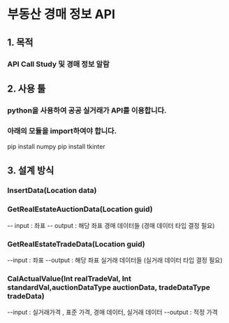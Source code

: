 # 부동산 경매 정보 API

## 1. 목적
### API Call Study 및 경매 정보 알람

## 2. 사용 툴

### python을 사용하여 공공 실거래가 API를 이용합니다.
### 아래의 모듈을 import하여야 합니다.


  pip install numpy
  pip install tkinter

## 3. 설계 방식

### InsertData(Location data)

### GetRealEstateAuctionData(Location guid)
-- input : 좌표
-- output : 해당 좌표 경매 데이터들
(경매 데이터 타입 결정 필요)

### GetRealEstateTradeData(Location guid) 
--input : 좌표
--output : 해당 좌표 실거래 데이터들
(실거래 데이터 타입 결정 필요)

### CalActualValue(Int realTradeVal, Int standardVal,auctionDataType auctionData, tradeDataType tradeData)
--input : 실거래가격 , 표준 가격, 경매 데이터, 실거래 데이터
--output : 적정 가격
